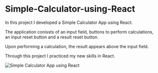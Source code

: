 # Simple-Calculator-using-React

In this project I developed a Simple Calculator App using React.

The application conissts of an input field, buttons to perform calculations, an input reset button and a result reset button.

Upon performing a calculation, the result appears above the input field.

Through this project I practiced my new skills in React.

![Simple Calculator App using React](https://user-images.githubusercontent.com/112181040/203390810-e239cdda-2130-4eda-9fed-d2c142bbf90f.png)
